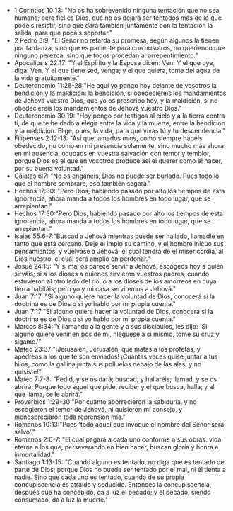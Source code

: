- 1 Corintios 10:13: "No os ha sobrevenido ninguna tentación que no sea humana; pero fiel es Dios, que no os dejará ser tentados más de lo que podéis resistir, sino que dará también juntamente con la tentación la salida, para que podáis soportar."
- 2 Pedro 3:9: "El Señor no retarda su promesa, según algunos la tienen por tardanza, sino que es paciente para con nosotros, no queriendo que ninguno perezca, sino que todos procedan al arrepentimiento."
- Apocalipsis 22:17: "Y el Espíritu y la Esposa dicen: Ven. Y el que oye, diga: Ven. Y el que tiene sed, venga; y el que quiera, tome del agua de la vida gratuitamente."
- Deuteronomio 11:26-28:"He aquí yo pongo hoy delante de vosotros la bendición y la maldición: la bendición, si obedeciereis los mandamientos de Jehová vuestro Dios, que yo os prescribo hoy, y la maldición, si no obedeciereis los mandamientos de Jehová vuestro Dios."
- Deuteronomio 30:19: "Hoy pongo por testigos al cielo y a la tierra contra ti, de que te he dado a elegir entre la vida y la muerte, entre la bendición y la maldición. Elige, pues, la vida, para que vivas tú y tu descendencia."
- Filipenses 2:12-13: "Así que, amados míos, como siempre habéis obedecido, no como en mi presencia solamente, sino mucho más ahora en mi ausencia, ocupaos en vuestra salvación con temor y temblor, porque Dios es el que en vosotros produce así el querer como el hacer, por su buena voluntad."
- Gálatas 6:7: "No os engañéis; Dios no puede ser burlado. Pues todo lo que el hombre sembrare, eso también segará."
- Hechos 17:30: "Pero Dios, habiendo pasado por alto los tiempos de esta ignorancia, ahora manda a todos los hombres en todo lugar, que se arrepientan."
- Hechos 17:30:"Pero Dios, habiendo pasado por alto los tiempos de esta ignorancia, ahora manda a todos los hombres en todo lugar, que se arrepientan."
- Isaías 55:6-7:"Buscad a Jehová mientras puede ser hallado, llamadle en tanto que está cercano. Deje el impío su camino, y el hombre inicuo sus pensamientos, y vuélvase a Jehová, el cual tendrá de él misericordia, al Dios nuestro, el cual será amplio en perdonar."
- Josué 24:15: "Y si mal os parece servir a Jehová, escogeos hoy a quién sirváis; si a los dioses a quienes sirvieron vuestros padres, cuando estuvieron al otro lado del río, o a los dioses de los amorreos en cuya tierra habitáis; pero yo y mi casa serviremos a Jehová."
- Juan 7:17: "Si alguno quiere hacer la voluntad de Dios, conocerá si la doctrina es de Dios o si yo hablo por mi propia cuenta."
- Juan 7:17:"Si alguno quiere hacer la voluntad de Dios, conocerá si la doctrina es de Dios o si yo hablo por mi propia cuenta."
- Marcos 8:34:"Y llamando a la gente y a sus discípulos, les dijo: 'Si alguno quiere venir en pos de mí, niéguese a sí mismo, tome su cruz y sígame.'"
- Mateo 23:37:"¡Jerusalén, Jerusalén, que matas a los profetas, y apedreas a los que te son enviados! ¡Cuántas veces quise juntar a tus hijos, como la gallina junta sus polluelos debajo de las alas, y no quisiste!"
- Mateo 7:7-8: "Pedid, y se os dará; buscad, y hallaréis; llamad, y se os abrirá. Porque todo aquel que pide, recibe; y el que busca, halla; y al que llama, se le abrirá."
- Proverbios 1:29-30:"Por cuanto aborrecieron la sabiduría, y no escogieron el temor de Jehová, ni quisieron mi consejo, y menospreciaron toda reprensión mía."
- Romanos 10:13:"Pues 'todo aquel que invoque el nombre del Señor será salvo'."
- Romanos 2:6-7: "El cual pagará a cada uno conforme a sus obras: vida eterna a los que, perseverando en bien hacer, buscan gloria y honra e inmortalidad."
- Santiago 1:13-15: "Cuando alguno es tentado, no diga que es tentado de parte de Dios; porque Dios no puede ser tentado por el mal, ni él tienta a nadie. Sino que cada uno es tentado, cuando de su propia concupiscencia es atraído y seducido. Entonces la concupiscencia, después que ha concebido, da a luz el pecado; y el pecado, siendo consumado, da a luz la muerte."